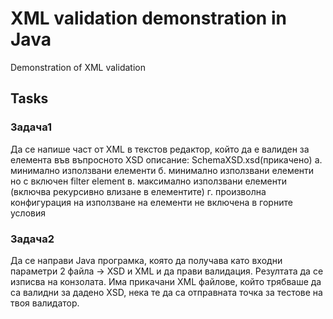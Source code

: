 # XML validation demonstration in Java

Demonstration of XML validation

## Tasks

### Задача1
Да се напише част от XML в текстов редактор, който да е валиден за елемента <resourceType> във въпросното XSD описание:
SchemaXSD.xsd(прикачено)
	а. минимално използвани елементи
	б. минимално използвани елементи но с включен filter element
	в. максимално използвани елементи (включва рекурсивно влизане в елементите)
	г. произволна конфигурация на използване на елементи не включена в горните условия


### Задача2
Да се направи Java програмка, която да получава като входни параметри 2 файла -> XSD и XML и да прави валидация.
Резултата да се изписва на конзолата.
Има прикачани XML файлове, който трябваше да са валидни за дадено XSD, нека те да са отправната точка за тестове на твоя валидатор.